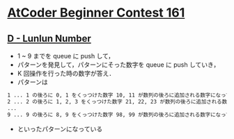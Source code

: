 # [AtCoder Beginner Contest 161](https://atcoder.jp/contests/abc161)

## [D - Lunlun Number](https://atcoder.jp/contests/abc161/tasks/abc161_d)
- 1 ~ 9 までを queue に push して，
- パターンを発見して，パターンにそった数字を queue に push していき，
- K 回操作を行った時の数字が答え．
- パターンは
```sh
1 ... 1 の後ろに 0, 1 をくっつけた数字 10, 11 が数列の後ろに追加される数字になっている
2 ... 2 の後ろに 1, 2, 3 をくっつけた数字 21, 22, 23 が数列の後ろに追加される数字になっている
...
9 ... 9 の後ろに 8, 9 をくっつけた数字 98, 99 が数列の後ろに追加される数字になっている
```
- といったパターンになっている
